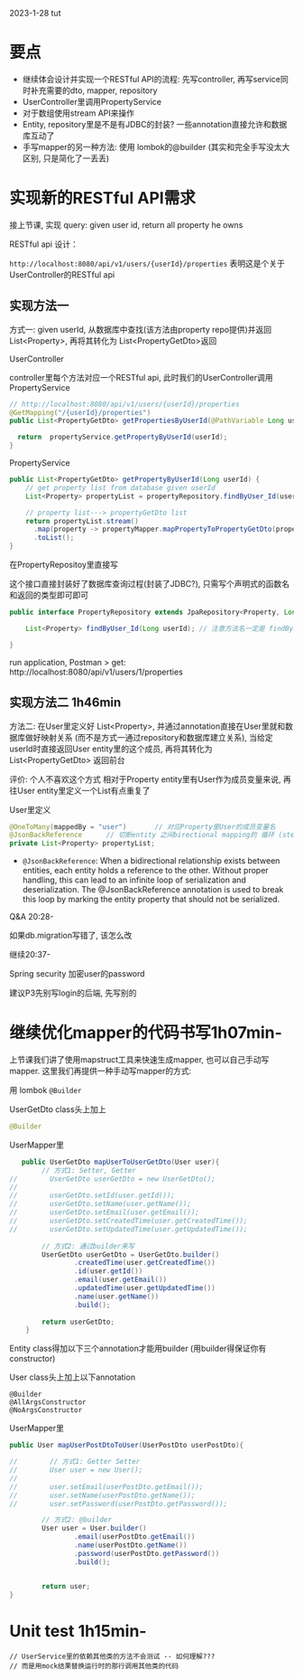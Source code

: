 2023-1-28 tut



# 要点

+ 继续体会设计并实现一个RESTful API的流程: 先写controller, 再写service同时补充需要的dto, mapper, repository
+ UserController里调用PropertyService
+ 对于数组使用stream API来操作
+ Entity, repository里是不是有JDBC的封装? 一些annotation直接允许和数据库互动了
+ 手写mapper的另一种方法: 使用 lombok的@builder (其实和完全手写没太大区别, 只是简化了一丢丢)



# 实现新的RESTful API需求

接上节课, 实现 query: given user id, return all property he owns


RESTful api 设计：

`http://localhost:8080/api/v1/users/{userId}/properties`  表明这是个关于UserController的RESTful api



## 实现方法一

方式一: given userId, 从数据库中查找(该方法由property repo提供)并返回 List\<Property\>, 再将其转化为 List\<PropertyGetDto\>返回



UserController

controller里每个方法对应一个RESTful api, 此时我们的UserController调用PropertyService 

```java
// http://localhost:8080/api/v1/users/{userId}/properties
@GetMapping("/{userId}/properties")
public List<PropertyGetDto> getPropertiesByUserId(@PathVariable Long userId){

  return  propertyService.getPropertyByUserId(userId);
}
```



PropertyService

```java
public List<PropertyGetDto> getPropertyByUserId(Long userId) {
  	// get property list from database given userId 
    List<Property> propertyList = propertyRepository.findByUser_Id(userId);		// TODO:  

    // property list---> propertyGetDto list
    return propertyList.stream()
      .map(property -> propertyMapper.mapPropertyToPropertyGetDto(property))
      .toList();
}
```



在PropertyRepositoy里直接写

这个接口直接封装好了数据库查询过程(封装了JDBC?), 只需写个声明式的函数名和返回的类型即可即可

```java
public interface PropertyRepository extends JpaRepository<Property, Long> {

    List<Property> findByUser_Id(Long userId); // 注意方法名一定是 findByUser_Id(), findBy之后的部分要和数据库里的tuple的column name一致

}
```

run application, Postman > get: http://localhost:8080/api/v1/users/1/properties





## 实现方法二 1h46min

方法二: 在User里定义好 List\<Property\>, 并通过annotation直接在User里就和数据库做好映射关系 (而不是方式一通过repository和数据库建立关系), 当给定userId时直接返回User entity里的这个成员, 再将其转化为List\<PropertyGetDto\> 返回前台

评价: 个人不喜欢这个方式 相对于Property entity里有User作为成员变量来说, 再往User entity里定义一个List<Property>有点重复了



User里定义

```java
@OneToMany(mappedBy = "user")       // 对应Property里User的成员变量名
@JsonBackReference		// 切断entity 之间birectional mapping的 循环 (steven可没讲, Kelo自己搜的)
private List<Property> propertyList;
```



+ ``@JsonBackReference``: When a bidirectional relationship exists between entities, each entity holds a reference to the other. Without proper handling, this can lead to an infinite loop of serialization and deserialization. The @JsonBackReference annotation is used to break this loop by marking the entity property that should not be serialized.



Q&A 20:28-

如果db.migration写错了, 该怎么改



继续20:37-

Spring security 加密user的password

建议P3先别写login的后端, 先写别的



# 继续优化mapper的代码书写1h07min-

上节课我们讲了使用mapstruct工具来快速生成mapper, 也可以自己手动写mapper. 这里我们再提供一种手动写mapper的方式:

用 lombok `@Builder`



UserGetDto class头上加上

```java
@Builder
```



UserMapper里

```java
   public UserGetDto mapUserToUserGetDto(User user){
        // 方式1: Setter, Getter
//        UserGetDto userGetDto = new UserGetDto();
//
//        userGetDto.setId(user.getId());
//        userGetDto.setName(user.getName());
//        userGetDto.setEmail(user.getEmail());
//        userGetDto.setCreatedTime(user.getCreatedTime());
//        userGetDto.setUpdatedTime(user.getUpdatedTime());
        
        // 方式2: 通过builder来写
        UserGetDto userGetDto = UserGetDto.builder()
                .createdTime(user.getCreatedTime())
                .id(user.getId())
                .email(user.getEmail())
                .updatedTime(user.getUpdatedTime())
                .name(user.getName())
                .build();
        
        return userGetDto;
    }
```



Entity class得加以下三个annotation才能用builder (用builder得保证你有constructor)

User class头上加上以下annotation

```
@Builder
@AllArgsConstructor
@NoArgsConstructor
```



UserMapper里

```java
public User mapUserPostDtoToUser(UserPostDto userPostDto){

//        // 方式1: Getter Setter
//        User user = new User();
//
//        user.setEmail(userPostDto.getEmail());
//        user.setName(userPostDto.getName());
//        user.setPassword(userPostDto.getPassword());

        // 方式2: @builder
        User user = User.builder()
                .email(userPostDto.getEmail())
                .name(userPostDto.getName())
                .password(userPostDto.getPassword())
                .build();


        return user;
}
```





# Unit test 1h15min-



```
// UserService里的依赖其他类的方法不会测试 -- 如何理解???
// 而是用mock结果替换运行时的那行调用其他类的代码
```

